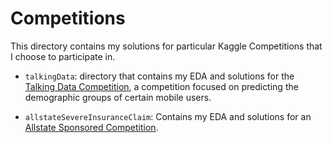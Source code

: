 # Competitions

This directory contains my solutions for particular Kaggle Competitions that I choose to participate in.

* `talkingData`: directory that contains my EDA and solutions for the [Talking Data Competition](https://www.kaggle.com/c/talkingdata-mobile-user-demographics), a competition focused on predicting the demographic groups of certain mobile users.

* `allstateSevereInsuranceClaim`: Contains my EDA and solutions for an [Allstate Sponsored Competition](https://www.kaggle.com/c/allstate-claims-severity).
